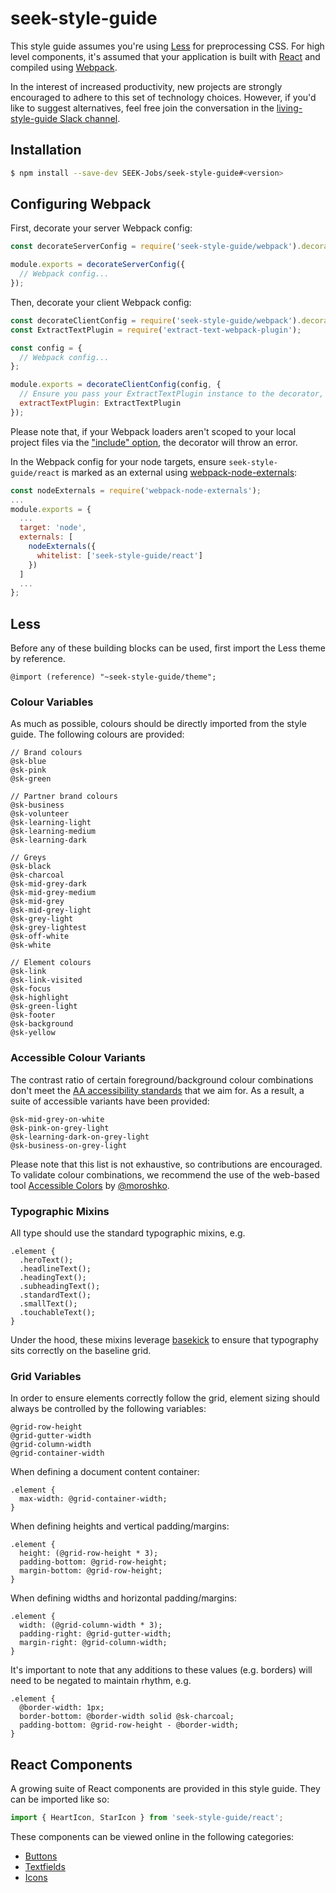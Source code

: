# seek-style-guide

This style guide assumes you're using [Less](http://lesscss.org/) for preprocessing CSS. For high level components, it's assumed that your application is built with [React](https://facebook.github.io/react) and compiled using [Webpack](https://webpack.github.io).

In the interest of increased productivity, new projects are strongly encouraged to adhere to this set of technology choices. However, if you'd like to suggest alternatives, feel free join the conversation in the [living-style-guide Slack channel](https://seekchat.slack.com/messages/living-style-guide/).

## Installation

```bash
$ npm install --save-dev SEEK-Jobs/seek-style-guide#<version>
```

## Configuring Webpack

First, decorate your server Webpack config:

```js
const decorateServerConfig = require('seek-style-guide/webpack').decorateServerConfig;

module.exports = decorateServerConfig({
  // Webpack config...
});
```

Then, decorate your client Webpack config:

```js
const decorateClientConfig = require('seek-style-guide/webpack').decorateClientConfig;
const ExtractTextPlugin = require('extract-text-webpack-plugin');

const config = {
  // Webpack config...
};

module.exports = decorateClientConfig(config, {
  // Ensure you pass your ExtractTextPlugin instance to the decorator, if required:
  extractTextPlugin: ExtractTextPlugin
});
```

Please note that, if your Webpack loaders aren't scoped to your local project files via the ["include" option](https://webpack.github.io/docs/configuration.html#module-loaders), the decorator will throw an error.

In the Webpack config for your node targets, ensure `seek-style-guide/react` is marked as an external using [webpack-node-externals](https://github.com/liady/webpack-node-externals):

```js
const nodeExternals = require('webpack-node-externals');
...
module.exports = {
  ...
  target: 'node',
  externals: [
    nodeExternals({
      whitelist: ['seek-style-guide/react']
    })
  ]
  ...
};
```

## Less

Before any of these building blocks can be used, first import the Less theme by reference.

```less
@import (reference) "~seek-style-guide/theme";
```

### Colour Variables

As much as possible, colours should be directly imported from the style guide. The following colours are provided:

```less
// Brand colours
@sk-blue
@sk-pink
@sk-green

// Partner brand colours
@sk-business
@sk-volunteer
@sk-learning-light
@sk-learning-medium
@sk-learning-dark

// Greys
@sk-black
@sk-charcoal
@sk-mid-grey-dark
@sk-mid-grey-medium
@sk-mid-grey
@sk-mid-grey-light
@sk-grey-light
@sk-grey-lightest
@sk-off-white
@sk-white

// Element colours
@sk-link
@sk-link-visited
@sk-focus
@sk-highlight
@sk-green-light
@sk-footer
@sk-background
@sk-yellow
```

### Accessible Colour Variants

The contrast ratio of certain foreground/background colour combinations don't meet the [AA accessibility standards](https://www.w3.org/WAI/WCAG20/quickref/#qr-visual-audio-contrast-contrast) that we aim for. As a result, a suite of accessible variants have been provided:

```less
@sk-mid-grey-on-white
@sk-pink-on-grey-light
@sk-learning-dark-on-grey-light
@sk-business-on-grey-light
```

Please note that this list is not exhaustive, so contributions are encouraged. To validate colour combinations, we recommend the use of the web-based tool [Accessible Colors](http://accessible-colors.com) by [@moroshko](https://github.com/moroshko).

### Typographic Mixins

All type should use the standard typographic mixins, e.g.

```less
.element {
  .heroText();
  .headlineText();
  .headingText();
  .subheadingText();
  .standardText();
  .smallText();
  .touchableText();
}
```

Under the hood, these mixins leverage [basekick](https://github.com/mjt01/basekick) to ensure that typography sits correctly on the baseline grid.

### Grid Variables

In order to ensure elements correctly follow the grid, element sizing should always be controlled by the following variables:

```less
@grid-row-height
@grid-gutter-width
@grid-column-width
@grid-container-width
```

When defining a document content container:

```less
.element {
  max-width: @grid-container-width;
}
```

When defining heights and vertical padding/margins:

```less
.element {
  height: (@grid-row-height * 3);
  padding-bottom: @grid-row-height;
  margin-bottom: @grid-row-height;
}
```

When defining widths and horizontal padding/margins:

```less
.element {
  width: (@grid-column-width * 3);
  padding-right: @grid-gutter-width;
  margin-right: @grid-column-width;
}
```

It's important to note that any additions to these values (e.g. borders) will need to be negated to maintain rhythm, e.g.

```less
.element {
  @border-width: 1px;
  border-bottom: @border-width solid @sk-charcoal;
  padding-bottom: @grid-row-height - @border-width;
}
```

## React Components

A growing suite of React components are provided in this style guide. They can be imported like so:

```js
import { HeartIcon, StarIcon } from 'seek-style-guide/react';
```

These components can be viewed online in the following categories:

- [Buttons](http://seek-jobs.github.io/seek-style-guide/buttons)
- [Textfields](http://seek-jobs.github.io/seek-style-guide/textfields)
- [Icons](http://seek-jobs.github.io/seek-style-guide/icons)
